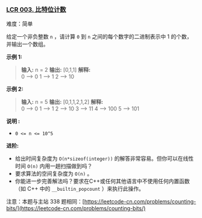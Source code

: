 ### [LCR 003. 比特位计数](https://leetcode.cn/problems/w3tCBm/)

难度：简单

给定一个非负整数 `n` ，请计算 `0` 到 `n` 之间的每个数字的二进制表示中 1 的个数，并输出一个数组。

**示例 1:**

> **输入:** n = 2
> **输出:** [0,1,1]
> **解释:**  
> 0 --&gt; 0
> 1 --&gt; 1
> 2 --&gt; 10

**示例 2:**

> **输入:** n = 5
> **输出:** [0,1,1,2,1,2]
> **解释:**  
> 0 --&gt; 0
> 1 --&gt; 1
> 2 --&gt; 10
> 3 --&gt; 11
> 4 --&gt; 100
> 5 --&gt; 101

**说明 :**

- `0 <= n <= 10^5`

**进阶:**

- 给出时间复杂度为 `O(n*sizeof(integer))` 的解答非常容易。但你可以在线性时间 `O(n)` 内用一趟扫描做到吗？
- 要求算法的空间复杂度为 `O(n)` 。
- 你能进一步完善解法吗？要求在C\++或任何其他语言中不使用任何内置函数（如 C\++ 中的 `__builtin_popcount` ）来执行此操作。

注意：本题与主站 338 题相同：[https://leetcode-cn.com/problems/counting-bits/](https://leetcode-cn.com/problems/counting-bits/)
